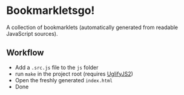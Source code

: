 Bookmarkletsgo!
===============

A collection of bookmarklets (automatically generated from readable JavaScript sources).

Workflow
--------

* Add a `.src.js` file to the `js` folder
* run `make` in the project root (requires [UglifyJS2](https://github.com/mishoo/UglifyJS2 "UglifyJS2"))
* Open the freshly generated `index.html`
* Done

